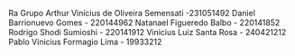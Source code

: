 Ra Grupo
Arthur Vinícius de Oliveira Semensati -231051492
Daniel Barrionuevo Gomes - 220144962
Natanael Figueredo Balbo - 220141852
Rodrigo Shodi Sumioshi - 220141912
Vinicius Luiz Santa Rosa - 240421212
Pablo Vinicius Formagio Lima - 19933212

